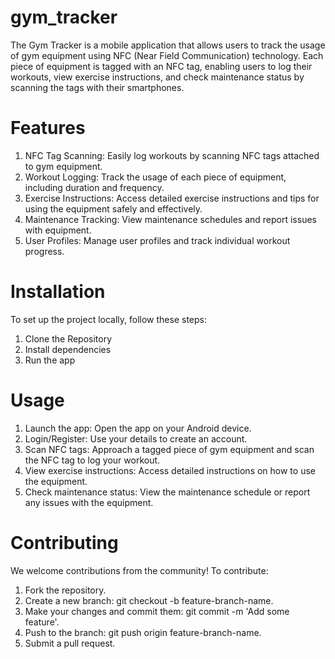 # gym_tracker

The Gym Tracker is a mobile application that allows users to track the usage of gym equipment using NFC (Near Field Communication) technology. 
Each piece of equipment is tagged with an NFC tag, enabling users to log their workouts, view exercise instructions, and check maintenance status by scanning the tags with their smartphones.

# Features
1. NFC Tag Scanning: Easily log workouts by scanning NFC tags attached to gym equipment.
2. Workout Logging: Track the usage of each piece of equipment, including duration and frequency.
3. Exercise Instructions: Access detailed exercise instructions and tips for using the equipment safely and effectively.
4. Maintenance Tracking: View maintenance schedules and report issues with equipment.
5. User Profiles: Manage user profiles and track individual workout progress.

# Installation
To set up the project locally, follow these steps:
1. Clone the Repository
2. Install dependencies
3. Run the app

# Usage
1. Launch the app: Open the app on your Android device.
2. Login/Register: Use your details to create an account.
3. Scan NFC tags: Approach a tagged piece of gym equipment and scan the NFC tag to log your workout.
4. View exercise instructions: Access detailed instructions on how to use the equipment.
5. Check maintenance status: View the maintenance schedule or report any issues with the equipment.

# Contributing
We welcome contributions from the community! To contribute:
1. Fork the repository.
2. Create a new branch: git checkout -b feature-branch-name.
3. Make your changes and commit them: git commit -m 'Add some feature'.
4. Push to the branch: git push origin feature-branch-name.
5. Submit a pull request.
 
 
